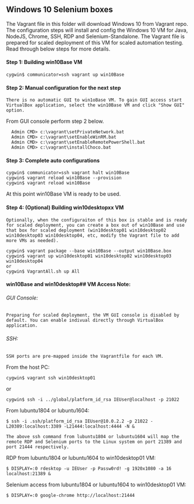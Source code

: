 ## Windows 10 Selenium boxes
The Vagrant file in this folder will download Windows 10 from Vagrant repo. The configuration steps will install and config the Windows 10 VM for Java, NodeJS, Chrome, SSH, RDP and Selenium-Standalone.
The Vagrant file is prepared for scaled deployment of this VM for scaled automation testing.
Read through below steps for more details.

#### Step 1: Building win10Base VM
```
cygwin$ communicator=ssh vagrant up win10Base
```

#### Step 2: Manual configuration for the next step 
    There is no automatic GUI to win1oBase VM. To gain GUI access start VirtualBox application, select the win10Base VM and click "Show GUI" option.
From GUI console perform step 2 below.
```
  Admin CMD> c:\vagrant\setPrivateNetwork.bat
  Admin CMD> c:\vagrant\setEnableWinRM.bat
  Admin CMD> c:\vagrant\setEnableRemotePowerShell.bat
  Admin CMD> c:\vagrant\installChoco.bat
```

#### Step 3: Complete auto configurations
```
cygwin$ communicator=ssh vagrant halt win10Base
cygwin$ vagrant reload win10Base --provision
cygwin$ vagrant reload win10Base
```
At this point win10Base VM is ready to be used.

#### Step 4: (Optional) Building win10desktopxx VM
    Optionally, when the configuraiton of this box is stable and is ready for scaled deployment, you can create a box out of win10Base and use that box for scaled deployment (win10desktop01 win10desktop02 win10desktop03 win10desktop04, etc, modify the Vagrant file to add more VMs as needed).
```
cygwin$ vagrant package --base win10Base --output win10Base.box
cygwin$ vagrant up win10desktop01 win10desktop02 win10desktop03 win10desktop04
or
cygwin$ VagrantAll.sh up All
```

#### win10Base and win10desktop## VM Access Note:
###### GUI Console:
    Preparing for scaled deployment, the VM GUI console is disabled by default. You can enable indivual directly through VirtualBox application.
###### SSH:
    SSH ports are pre-mapped inside the Vagrantfile for each VM.
From the host PC:
```
cygwin$ vagrant ssh win10desktop01
```
or
```
cygwin$ ssh -i ../global/platform_id_rsa IEUser@localhost -p 21022
```
From lubuntu1804 or lubuntu1604:
```
$ ssh -i .ssh/platform_id_rsa IEUser@10.0.2.2 -p 21022 -L20389:localhost:3389 -L21444:localhost:4444 -N &
```
    The above ssh command from lubuntu1804 or lubuntu1604 will map the remote RDP and Selenium ports to the Linux system on port 21389 and port 21444 respectively.
RDP from lubuntu1804 or lubuntu1604 to win10desktop01 VM:
```
$ DISPLAY=:0 rdesktop -u IEUser -p Passw0rd! -g 1920x1080 -a 16 localhost:21389 &
```
Selenium access from lubuntu1804 or lubuntu1604 to win10desktop01 VM:
```
$ DISPLAY=:0 google-chrome http://localhost:21444
```
